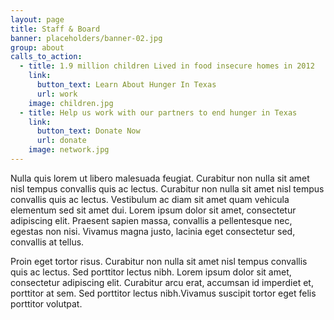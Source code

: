 ```yaml
---
layout: page
title: Staff & Board
banner: placeholders/banner-02.jpg
group: about
calls_to_action:
  - title: 1.9 million children Lived in food insecure homes in 2012
    link:
      button_text: Learn About Hunger In Texas
      url: work
    image: children.jpg
  - title: Help us work with our partners to end hunger in Texas
    link:
      button_text: Donate Now
      url: donate
    image: network.jpg
---
```

Nulla quis lorem ut libero malesuada feugiat. Curabitur non nulla sit amet nisl tempus convallis quis ac lectus. Curabitur non nulla sit amet nisl tempus convallis quis ac lectus. Vestibulum ac diam sit amet quam vehicula elementum sed sit amet dui. Lorem ipsum dolor sit amet, consectetur adipiscing elit. Praesent sapien massa, convallis a pellentesque nec, egestas non nisi. Vivamus magna justo, lacinia eget consectetur sed, convallis at tellus.

Proin eget tortor risus. Curabitur non nulla sit amet nisl tempus convallis quis ac lectus. Sed porttitor lectus nibh. Lorem ipsum dolor sit amet, consectetur adipiscing elit. Curabitur arcu erat, accumsan id imperdiet et, porttitor at sem. Sed porttitor lectus nibh.Vivamus suscipit tortor eget felis porttitor volutpat.